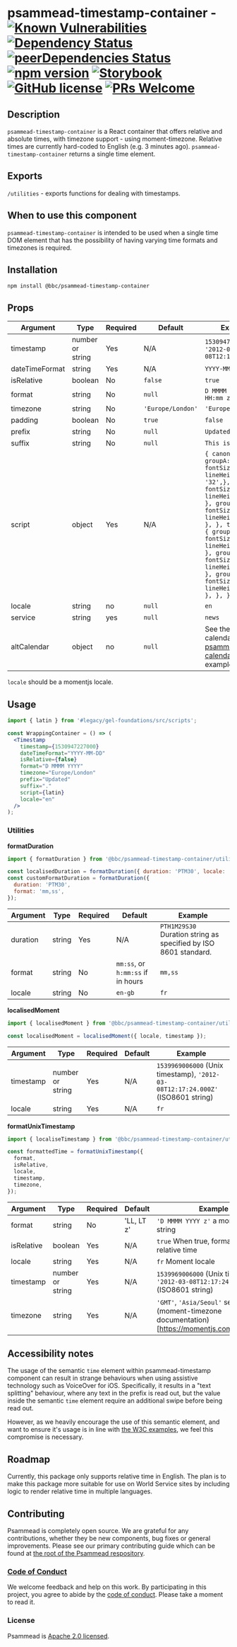 # psammead-timestamp-container - [![Known Vulnerabilities](https://snyk.io/test/github/bbc/psammead/badge.svg?targetFile=packages%2Fcontainers%2Fpsammead-timestamp-container%2Fpackage.json)](https://snyk.io/test/github/bbc/psammead?targetFile=packages%2Fcontainers%2Fpsammead-timestamp-container%2Fpackage.json) [![Dependency Status](https://david-dm.org/bbc/psammead.svg?path=packages/containers/psammead-timestamp-container)](https://david-dm.org/bbc/psammead?path=packages/containers/psammead-timestamp-container) [![peerDependencies Status](https://david-dm.org/bbc/psammead/peer-status.svg?path=packages/containers/psammead-timestamp-container)](https://david-dm.org/bbc/psammead?path=packages/containers/psammead-timestamp-container&type=peer) [![npm version](https://img.shields.io/npm/v/@bbc/psammead-timestamp-container.svg)](https://www.npmjs.com/package/@bbc/psammead-timestamp-container) [![Storybook](https://raw.githubusercontent.com/storybooks/brand/master/badge/badge-storybook.svg?sanitize=true)](https://bbc.github.io/psammead/?path=/story/timestampcontainer--default) [![GitHub license](https://img.shields.io/badge/license-Apache%202.0-blue.svg)](https://github.com/bbc/psammead/blob/latest/LICENSE) [![PRs Welcome](https://img.shields.io/badge/PRs-welcome-brightgreen.svg)](https://github.com/bbc/psammead/blob/latest/CONTRIBUTING.md)

## Description

`psammead-timestamp-container` is a React container that offers relative and absolute times, with timezone support - using moment-timezone. Relative times are currently hard-coded to English (e.g. 3 minutes ago). `psammead-timestamp-container` returns a single time element.

## Exports

`/utilities` - exports functions for dealing with timestamps.

## When to use this component

`psammead-timestamp-container` is intended to be used when a single time DOM element that has the possibility of having varying time formats and timezones is required.

## Installation

`npm install @bbc/psammead-timestamp-container`

## Props

<!-- prettier-ignore -->
| Argument  | Type                | Required | Default | Example         |
|-----------|---------------------|----------|---------|-----------------|
| timestamp | number or string | Yes   | N/A | `1530947227000`, `'2012-03-08T12:17:24.000Z'` |
| dateTimeFormat | string | Yes | N/A | `YYYY-MM-DD` |
| isRelative | boolean | No | `false` | `true` |
| format | string | No | `null` | `D MMMM YYYY, HH:mm z` |
| timezone | string | No | `'Europe/London'` | `'Europe/London'` |
| padding | boolean | No | `true` | `false` |
| prefix | string | No | `null` | `Updated` |
| suffix | string | No | `null` | `This is a suffix` |
| script | object | Yes | N/A | `{ canon: { groupA: { fontSize: '28', lineHeight: '32',}, groupB: { fontSize: '32', lineHeight: '36', }, groupD: { fontSize: '44', lineHeight: '48', }, }, trafalgar: { groupA: { fontSize: '20', lineHeight: '24', }, groupB: { fontSize: '24', lineHeight: '28', }, groupD: { fontSize: '32', lineHeight: '36', }, }, }` |
| locale | string | no | `null` | `en` |
| service | string | yes | `null` | `news` |
| altCalendar | object | no | `null` | See the `jalaali` calendar in [psammead-calendars](https://github.com/bbc/psammead/blob/566e8115e5bc4a92313bdf352d56b9d5efcf0278/packages/utilities/psammead-calendars/src/calendars/jalaali.js#L47) as an example |

`locale` should be a momentjs locale.

## Usage

```jsx
import { latin } from '#legacy/gel-foundations/src/scripts';

const WrappingContainer = () => (
  <Timestamp
    timestamp={1530947227000}
    dateTimeFormat="YYYY-MM-DD"
    isRelative={false}
    format="D MMMM YYYY"
    timezone="Europe/London"
    prefix="Updated"
    suffix="."
    script={latin}
    locale="en"
  />
);
```

### Utilities

**formatDuration**

```jsx
import { formatDuration } from '@bbc/psammead-timestamp-container/utilities';

const localisedDuration = formatDuration({ duration: 'PTM30', locale: 'my' });
const customFormatDuration = formatDuration({
  duration: 'PTM30',
  format: 'mm,ss',
});
```

<!-- prettier-ignore -->
| Argument  | Type        | Required | Default | Example         |
|-----------|-------------|----------|---------|-----------------|
| duration  | string | Yes | N/A      | `PTH1M29S30` Duration string as specified by ISO 8601 standard. |
| format    | string | No  | `mm:ss`, or `h:mm:ss` if in hours | `mm,ss` |
| locale    | string | No  | `en-gb`  | `fr` |

**localisedMoment**

```jsx
import { localisedMoment } from '@bbc/psammead-timestamp-container/utilities';

const localisedMoment = localisedMoment({ locale, timestamp });
```

<!-- prettier-ignore -->
| Argument  | Type        | Required | Default | Example         |
|-----------|-------------|----------|---------|-----------------|
| timestamp  | number or string | Yes | N/A      | `1539969006000` (Unix timestamp), `'2012-03-08T12:17:24.000Z'` (ISO8601 string) |
| locale    | string | Yes  | N/A  | `fr` |

**formatUnixTimestamp**

```jsx
import { localiseTimestamp } from '@bbc/psammead-timestamp-container/utilities';

const formattedTime = formatUnixTimestamp({
  format,
  isRelative,
  locale,
  timestamp,
  timezone,
});
```

<!-- prettier-ignore -->
| Argument  | Type        | Required | Default | Example         |
|-----------|-------------|----------|---------|-----------------|
| format    | string      | No       | 'LL, LT z' | `'D MMMM YYYY z'` a moment format string |
| isRelative | boolean    | Yes      | N/A     | `true` When true, formats in relative time |
| locale    | string      | Yes      | N/A     | `fr` Moment locale |
| timestamp | number or string      | Yes      | N/A     | `1539969006000` (Unix timestamp), `'2012-03-08T12:17:24.000Z'` (ISO8601 string) |
| timezone  | string      | Yes      | N/A     | `'GMT'`, `'Asia/Seoul'` see (moment-timezone documentation)[https://momentjs.com/timezone/] |

## Accessibility notes

The usage of the semantic `time` element within psammead-timestamp component can result in strange behaviours when using assistive technology such as VoiceOver for iOS. Specifically, it results in a "text splitting" behaviour, where any text in the prefix is read out, but the value inside the semantic `time` element require an additional swipe before being read out.

However, as we heavily encourage the use of this semantic element, and want to ensure it's usage is in line with [the W3C examples](https://www.w3.org/TR/html51/textlevel-semantics.html#the-time-element), we feel this compromise is necessary.

## Roadmap

Currently, this package only supports relative time in English. The plan is to make this package more suitable for use on World Service sites by including logic to render relative time in multiple languages.

## Contributing

Psammead is completely open source. We are grateful for any contributions, whether they be new components, bug fixes or general improvements. Please see our primary contributing guide which can be found at [the root of the Psammead respository](https://github.com/bbc/psammead/blob/latest/CONTRIBUTING.md).

### [Code of Conduct](https://github.com/bbc/psammead/blob/latest/CODE_OF_CONDUCT.md)

We welcome feedback and help on this work. By participating in this project, you agree to abide by the [code of conduct](https://github.com/bbc/psammead/blob/latest/CODE_OF_CONDUCT.md). Please take a moment to read it.

### License

Psammead is [Apache 2.0 licensed](https://github.com/bbc/psammead/blob/latest/LICENSE).

